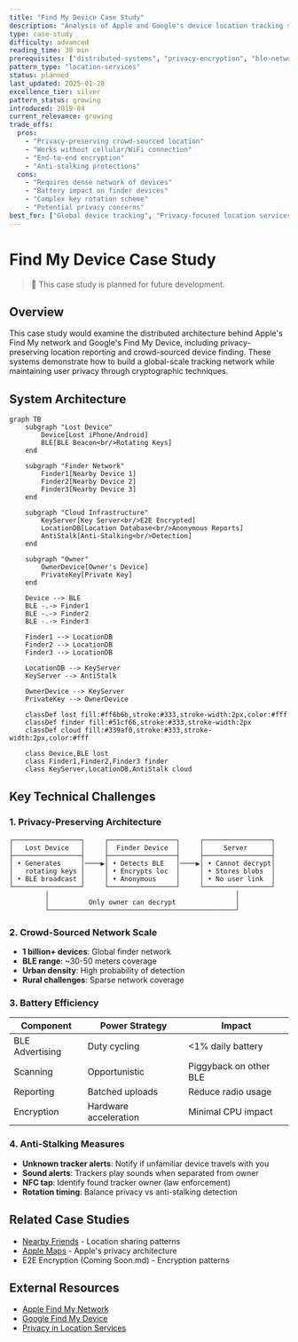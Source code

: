 ```yaml
---
title: "Find My Device Case Study"
description: "Analysis of Apple and Google's device location tracking systems"
type: case-study
difficulty: advanced
reading_time: 30 min
prerequisites: ["distributed-systems", "privacy-encryption", "ble-networking"]
pattern_type: "location-services"
status: planned
last_updated: 2025-01-28
excellence_tier: silver
pattern_status: growing
introduced: 2019-04
current_relevance: growing
trade_offs:
  pros:
    - "Privacy-preserving crowd-sourced location"
    - "Works without cellular/WiFi connection"
    - "End-to-end encryption"
    - "Anti-stalking protections"
  cons:
    - "Requires dense network of devices"
    - "Battery impact on finder devices"
    - "Complex key rotation scheme"
    - "Potential privacy concerns"
best_for: ["Global device tracking", "Privacy-focused location services", "Offline device recovery"]
---
```


# Find My Device Case Study

> 🚧 This case study is planned for future development.

## Overview
This case study would examine the distributed architecture behind Apple's Find My network and Google's Find My Device, including privacy-preserving location reporting and crowd-sourced device finding. These systems demonstrate how to build a global-scale tracking network while maintaining user privacy through cryptographic techniques.

## System Architecture

```mermaid
graph TB
    subgraph "Lost Device"
        Device[Lost iPhone/Android]
        BLE[BLE Beacon<br/>Rotating Keys]
    end
    
    subgraph "Finder Network"
        Finder1[Nearby Device 1]
        Finder2[Nearby Device 2]
        Finder3[Nearby Device 3]
    end
    
    subgraph "Cloud Infrastructure"
        KeyServer[Key Server<br/>E2E Encrypted]
        LocationDB[Location Database<br/>Anonymous Reports]
        AntiStalk[Anti-Stalking<br/>Detection]
    end
    
    subgraph "Owner"
        OwnerDevice[Owner's Device]
        PrivateKey[Private Key]
    end
    
    Device --> BLE
    BLE -.-> Finder1
    BLE -.-> Finder2
    BLE -.-> Finder3
    
    Finder1 --> LocationDB
    Finder2 --> LocationDB
    Finder3 --> LocationDB
    
    LocationDB --> KeyServer
    KeyServer --> AntiStalk
    
    OwnerDevice --> KeyServer
    PrivateKey --> OwnerDevice
    
    classDef lost fill:#ff6b6b,stroke:#333,stroke-width:2px,color:#fff
    classDef finder fill:#51cf66,stroke:#333,stroke-width:2px
    classDef cloud fill:#339af0,stroke:#333,stroke-width:2px,color:#fff
    
    class Device,BLE lost
    class Finder1,Finder2,Finder3 finder
    class KeyServer,LocationDB,AntiStalk cloud
```

## Key Technical Challenges

### 1. Privacy-Preserving Architecture
```
┌─────────────────┐     ┌─────────────────┐     ┌─────────────────┐
│   Lost Device   │     │  Finder Device  │     │     Server      │
├─────────────────┤     ├─────────────────┤     ├─────────────────┤
│ • Generates     │────▶│ • Detects BLE   │────▶│ • Cannot decrypt│
│   rotating keys │     │ • Encrypts loc  │     │ • Stores blobs  │
│ • BLE broadcast │     │ • Anonymous     │     │ • No user link  │
└─────────────────┘     └─────────────────┘     └─────────────────┘
         │                                               │
         │          Only owner can decrypt               │
         └───────────────────────────────────────────────┘
```

### 2. Crowd-Sourced Network Scale
- **1 billion+ devices**: Global finder network
- **BLE range**: ~30-50 meters coverage
- **Urban density**: High probability of detection
- **Rural challenges**: Sparse network coverage

### 3. Battery Efficiency
| Component | Power Strategy | Impact |
|-----------|---------------|---------|
| BLE Advertising | Duty cycling | <1% daily battery |
| Scanning | Opportunistic | Piggyback on other BLE |
| Reporting | Batched uploads | Reduce radio usage |
| Encryption | Hardware acceleration | Minimal CPU impact |


### 4. Anti-Stalking Measures
- **Unknown tracker alerts**: Notify if unfamiliar device travels with you
- **Sound alerts**: Trackers play sounds when separated from owner
- **NFC tap**: Identify found tracker owner (law enforcement)
- **Rotation timing**: Balance privacy vs anti-stalking detection

## Related Case Studies
- [Nearby Friends](nearby-friends.md) - Location sharing patterns
- [Apple Maps](apple-maps.md) - Apple's privacy architecture
- E2E Encryption (Coming Soon.md) - Encryption patterns

## External Resources
- [Apple Find My Network](https://support.apple.com/guide/security/find-my-network-security-sec973b83216/)
- [Google Find My Device](https://blog.google/products/android/find-my-device-network/)
- [Privacy in Location Services](https://www.apple.com/privacy/docs/Location_Services_White_Paper_Nov_2019.pdf)